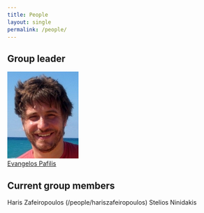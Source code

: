 ```yaml
---
title: People
layout: single
permalink: /people/
---
```

## Group leader
![Portrait of EvangelosPafilis](people_evangelospafilis.jpg)  
[Evangelos Pafilis](/people/evangelospafilis/)

## Current group members
Haris Zafeiropoulos (/people/hariszafeiropoulos)
Stelios Ninidakis

<!--[Dhouha Grissa](http://dgrissa.wixsite.com/dhouha-grissa)  
    [Marc Legeay](/people/marclegeay/)  
    [Marie Locard-Paulet](/people/marielocardpaulet/)
    -->

